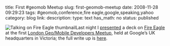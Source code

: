 title: First #geomob Meetup
slug: first-geomob-meetup
date: 2008-11-28 09:29:23
tags: #geomob,conference,fire eagle,google,speaking,yahoo
category: blog
link: 
description: 
type: text
has_math: no
status: published

![Talking on Fire Eagle thumbnail](/wp-content/uploads/2009/01/3065728562_efa698eda6_thumbnail.png "Talking on Fire Eagle thumbnail")Last night I [presented](http://gmdlondon.ning.com/photo/picture-001 "http://gmdlondon.ning.com/photo/picture-001") a deck on [Fire Eagle](http://fireeagle.yahoo.net/ "http://fireeagle.yahoo.net") at the first [London Geo/Mobile Developers Meetup](http://gmdlondon.ning.com/ "http://gmdlondon.ning.com/"), held at Google’s UK headquarters in Victoria; the full write up is [here](http://www.ygeoblog.com/blog/2008/11/28/london-geomobile-developers-meetup-group/ "http://www.ygeoblog.com/blog/2008/11/28/london-geomobile-developers-meetup-group/").

